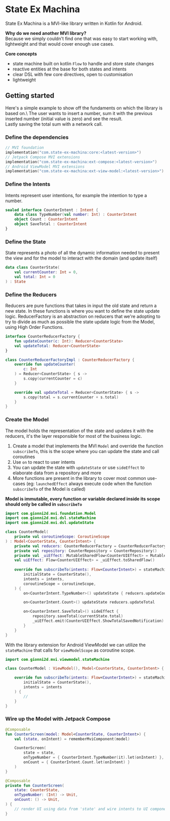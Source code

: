 # State Ex Machina

State Ex Machina is a MVI-like library written in Kotlin for Android.

**Why do we need another MVI library?**\
Because we simply couldn't find one that was easy to start working with, lightweight and that would cover enough use cases.

**Core concepts**
  - state machine built on kotlin ```Flow``` to handle and store state changes  
  - reactive entities at the base for both states and intents
  - clear DSL with few core directives, open to customisation
  - lightweight

## Getting started

Here's a simple example to show off the fundaments on which the library is based on.\ 
The user wants to insert a number, sum it with the previous inserted number (initial value is zero) and see the result.\
Lastly saving the total sum with a network call.

### Define the dependencies

```kotlin
// MVI foundation
implementation("com.state-ex-machina:core:<latest-version>")
// Jetpack Compose MVI extensions
implementation("com.state-ex-machina:ext-compose:<latest-version>")
// Android ViewModel MVI extensions
implementation("com.state-ex-machina:ext-view-model:<latest-version>")
```

### Define the Intents

Intents represent user intentions, for example the intention to type a number.

```kotlin
sealed interface CounterIntent : Intent {
    data class TypeNumber(val number: Int) : CounterIntent
    object Count : CounterIntent
    object SaveTotal : CounterIntent
}
```

### Define the State

State represents a photo of all the dynamic information needed to present the view and for the model to interact with the domain (and update itself)

```kotlin
data class CounterState(
    val currentCounter: Int = 0,
    val total: Int = 0
) : State
```

### Define the Reducers

Reducers are pure functions that takes in input the old state and return a new state. In these functions is where you want to define the state update logic. 
ReducerFactory is an abstraction on reducers that we're adopting to try to divide as much as possible the state update logic from the Model, using High Order Functions.

```kotlin
interface CounterReducerFactory {
    fun updateCounter(c: Int): Reducer<CounterState>
    val updateTotal: Reducer<CounterState>
}

class CounterReducerFactoryImpl : CounterReducerFactory {
    override fun updateCounter(
        c: Int
    ) = Reducer<CounterState> { s ->
        s.copy(currentCounter = c)
    }

    override val updateTotal = Reducer<CounterState> { s ->
        s.copy(total = s.currentCounter + s.total)
    }
}
```

### Create the Model

The model holds the representation of the state and updates it with the reducers, it's the layer responsible for most of the business logic.

1. Create a model that implements the MVI `Model` and override the function `subscribeTo`,
    this is the scope where you can update the state and call coroutines
2. Use `on` to react to user intents
3. You can update the state with `updateState` or use `sideEffect` to elaborate data from a repository and more
4. More functions are present in the library to cover most common use-cases (eg: `launchedEffect` always execute code when the function `subscribeTo` of the Model is called)

**Model is immutable, every function or variable declared inside its scope should only be called in `subscribeTo`**

```kotlin
import com.gionni2d.mvi.foundation.Model
import com.gionni2d.mvi.dsl.stateMachine
import com.gionni2d.mvi.dsl.updateState 

class CounterModel(
    private val coroutineScope: CoroutineScope
) : Model<CounterState, CounterIntent> {
    private val reducers: CounterReducerFactory = CounterReducerFactoryImpl()
    private val repository: CounterRepository = CounterRepository()
    private val _uiEffect: MutableSharedFlow<CounterUIEffect> = MutableSharedFlow()
    val uiEffect: Flow<CounterUIEffect> = _uiEffect.toSharedFlow()
    
    override fun subscribeTo(intents: Flow<CounterIntent>) = stateMachina(
        initialState = CounterState(),
        intents = intents,
        coroutineScope = coroutineScope,
    ) {
        on<CounterIntent.TypeNumber>() updateState { reducers.updateCounter(it.number) }

        on<CounterIntent.Count>() updateState reducers.updateTotal

        on<CounterIntent.SaveTotal>() sideEffect {
            repository.saveTotal(currentState.total)
            _uiEffect.emit(CounterUIEffect.ShowTotalSavedNotification)
        }
    }
}
```

With the library extension for Android ViewModel we can utilize the `stateMachine` that calls for `viewModelScope` as coroutine scope.

```kotlin
import com.gionni2d.mvi.viewmodel.stateMachine

class CounterModel : ViewModel(), Model<CounterState, CounterIntent> {

    override fun subscribeTo(intents: Flow<CounterIntent>) = stateMachina(
        initialState = CounterState(),
        intents = intents
    ) {
        // 
    }
}
```


### Wire up the Model with Jetpack Compose

```kotlin
@Composable
fun CounterScreen(model: Model<CounterState, CounterIntent>) {
    val (state, onIntent) = rememberMviComponent(model)

    CounterScreen(
        state = state,
        onTypeNumber = { CounterIntent.TypeNumber(it).let(onIntent) },
        onCount = { CounterIntent.Count.let(onIntent) }
    )
}

@Composable
private fun CounterScreen(
    state: CounterState,
    onTypeNumber: (Int) -> Unit,
    onCount: () -> Unit,
) {
    // render UI using data from 'state' and wire intents to UI components actions
}
```
